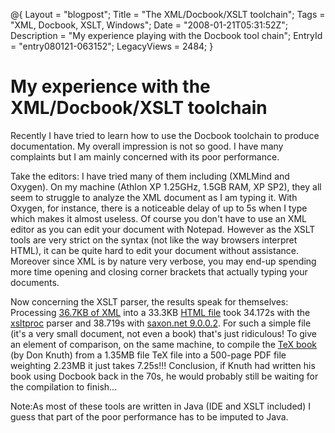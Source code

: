 @{
  Layout = "blogpost";
  Title = "The XML/Docbook/XSLT toolchain";
  Tags = "XML, Docbook, XSLT, Windows";
  Date = "2008-01-21T05:31:52Z";
  Description = "My experience playing with the Docbook tool chain";
  EntryId = "entry080121-063152";
  LegacyViews = 2484;
}
# My experience with the XML/Docbook/XSLT toolchain 

Recently I have tried to learn how to use the Docbook toolchain to produce documentation. My overall impression is not so good. I have many complaints but I am mainly concerned with its poor performance.

Take the editors: I have tried many of them including (XMLMind and Oxygen). On my machine (Athlon XP 1.25GHz, 1.5GB RAM, XP SP2), they all seem to struggle to analyze the XML document as I am typing it. With Oxygen, for instance, there is a noticeable delay of up to 5s when I type which makes it almost useless.
Of course you don't have to use an XML editor as you can edit your document with Notepad. However as the XSLT tools are very strict on the syntax (not like the way browsers interpret HTML), it can be quite hard to edit your document without assistance. Moreover since XML is by nature very verbose, you may end-up spending more time opening and closing corner brackets that actually typing your documents.

Now concerning the XSLT parser, the results speak for themselves: Processing [36.7KB of XML](../software/cracklock/xmldoc/cracklock-doc.xml) into a 33.3KB [HTML file](../software/cracklock/xmldoc/cracklock-doc-web.html) took 34.172s with the [xsltproc](http://xmlsoft.org/XSLT/xsltproc2.html) parser and 38.719s with [saxon.net 9.0.0.2](http://saxon.sourceforge.net/). For such a simple file (it's a very small document, not even a book) that's just ridiculous! To give an element of comparison, on the same machine, to compile the [TeX book](http://www.amazon.com/TeXbook-Computers-Typesetting-Donald-Knuth/dp/0201134489) (by Don Knuth) from a 1.35MB file TeX file into a 500-page PDF file weighting 2.23MB it just takes 7.25s!!! Conclusion, if Knuth had written his book using Docbook back in the 70s, he would probably still be waiting for the compilation to finish...

Note:As most of these tools are written in Java (IDE and XSLT included) I guess that part of the poor performance has to be imputed to Java.
